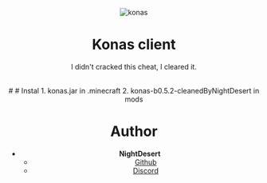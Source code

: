 <div align="center">

![konas](https://user-images.githubusercontent.com/88904139/137678048-ff616d67-065e-4fc2-b003-8ae8702b5a5a.png)

<h1 align="center">Konas client</h1>
<p align="center">I didn't cracked this cheat, I cleared it.</p>

<br>
#
# Instal
1. konas.jar in .minecraft
2. konas-b0.5.2-cleanedByNightDesert in mods

<br>

# Author
- **NightDesert**
    - [Github](https://github.com/NightDesertOrig)
    - [Discord](https://discord.gg/wUJYtnTdSV)
